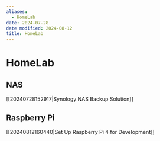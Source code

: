 ```yaml
---
aliases:
  - HomeLab
date: 2024-07-28
date modified: 2024-08-12
title: HomeLab
---
```


# HomeLab

## NAS

[[20240728152917|Synology NAS Backup Solution]]

## Raspberry Pi

[[20240812160440|Set Up Raspberry Pi 4 for Development]]
